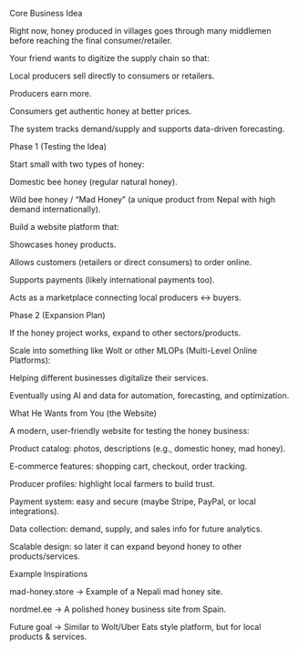 Core Business Idea

Right now, honey produced in villages goes through many middlemen before reaching the final consumer/retailer.

Your friend wants to digitize the supply chain so that:

Local producers sell directly to consumers or retailers.

Producers earn more.

Consumers get authentic honey at better prices.

The system tracks demand/supply and supports data-driven forecasting.

Phase 1 (Testing the Idea)

Start small with two types of honey:

Domestic bee honey (regular natural honey).

Wild bee honey / “Mad Honey” (a unique product from Nepal with high demand internationally).

Build a website platform that:

Showcases honey products.

Allows customers (retailers or direct consumers) to order online.

Supports payments (likely international payments too).

Acts as a marketplace connecting local producers ↔ buyers.

Phase 2 (Expansion Plan)

If the honey project works, expand to other sectors/products.

Scale into something like Wolt or other MLOPs (Multi-Level Online Platforms):

Helping different businesses digitalize their services.

Eventually using AI and data for automation, forecasting, and optimization.

What He Wants from You (the Website)

A modern, user-friendly website for testing the honey business:

Product catalog: photos, descriptions (e.g., domestic honey, mad honey).

E-commerce features: shopping cart, checkout, order tracking.

Producer profiles: highlight local farmers to build trust.

Payment system: easy and secure (maybe Stripe, PayPal, or local integrations).

Data collection: demand, supply, and sales info for future analytics.

Scalable design: so later it can expand beyond honey to other products/services.

Example Inspirations

mad-honey.store
→ Example of a Nepali mad honey site.

nordmel.ee
→ A polished honey business site from Spain.

Future goal → Similar to Wolt/Uber Eats style platform, but for local products & services.
